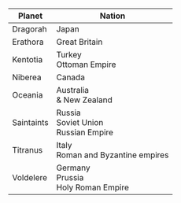 # 
|Planet|Nation|
|---|---|
Dragorah | Japan 
Erathora | Great Britain 
Kentotia | Turkey<br/>Ottoman Empire 
Niberea | Canada
Oceania | Australia<br/>& New Zealand 
Saintaints | Russia<br/>Soviet Union<br/>Russian Empire
Titranus | Italy<br/>Roman and Byzantine empires
Voldelere | Germany<br/>Prussia<br/>Holy Roman Empire 
